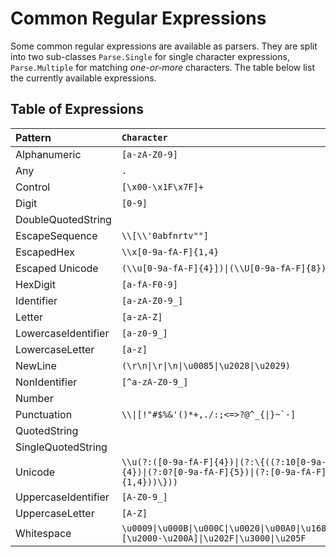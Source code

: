 # Common Regular Expressions

Some common regular expressions are available as parsers. They are split into two sub-classes `Parse.Single` for single character expressions, `Parse.Multiple` for matching *one-or-more* characters. The table below list the currently available expressions.

## Table of Expressions

| Pattern             | `Character`                | `Text` 
|:------------------- |:--------------------- |:----------
| Alphanumeric        | `[a-zA-Z0-9]`         |  `[a-zA-Z0-9]+`
| Any                 | `.`                   |  `.+`
| Control             | `[\x00-\x1F\x7F]+`    |  `[\x00-\x1F\x7F]+`
| Digit               | `[0-9]`               | `[0-9]+`
| DoubleQuotedString  |                       | `"(.*(?<!\\))"`
| EscapeSequence      | `\\[\\'0abfnrtv""]`   | `(\\[\\'0abfnrtv""])+`
| EscapedHex          | `\\x[0-9a-fA-F]{1,4}` | `(\\x[0-9a-fA-F]{1,4})+`
| Escaped Unicode     | `(\\u[0-9a-fA-F]{4}])\|(\\U[0-9a-fA-F]{8})` | `((\\u[0-9a-fA-F]{4}])\|(\\U[0-9a-fA-F]{8}))+`
| HexDigit            | `[a-fA-F0-9]`         | `[a-fA-F0-9]+`
| Identifier          | `[a-zA-Z0-9_]`        | `[a-zA-Z_][a-zA-Z0-9_]*`
| Letter              | `[a-zA-Z]`            | `[a-zA-Z]+`
| LowercaseIdentifier | `[a-z0-9_]`           | `[a-z_][a-z0-9_]*`
| LowercaseLetter     | `[a-z]`               | `[a-z]+`
| NewLine             | `(\r\n\|\r\|\n\|\u0085\|\u2028\|\u2029)` | `(\r\n\|\r\|\n\|\u0085\|\u2028\|\u2029)+`
| NonIdentifier       | `[^a-zA-Z0-9_]`       | `[^a-zA-Z0-9_]+`
| Number              |                       | `([0-9]*\.[0-9]+)\|([0-9][0-9]*)`
| Punctuation         | ``\\\|[!"#$%&'()*+,./:;<=>?@^_{\|}~`-]`` | ``(\\\|[!"#$%&'()*+,./:;<=>?@^_{\|}~`-])+``
| QuotedString        |                       | `("(.*(?<!\\))")\|('(.*(?<!\\))')`
| SingleQuotedString  |                       | `'(.*(?<!\\))'`
| Unicode             | `\\u(?:([0-9a-fA-F]{4})\|(?:\{((?:10[0-9a-fA-F]{4})\|(?:0?[0-9a-fA-F]{5})\|(?:[0-9a-fA-F]{1,4}))\}))` | `(\\u(?:([0-9a-fA-F]{4})\|(?:\{((?:10[0-9a-fA-F]{4})\|(?:0?[0-9a-fA-F]{5})\|(?:[0-9a-fA-F]{1,4}))\})))+`
| UppercaseIdentifier | `[A-Z0-9_]`           | `[A-Z_][A-Z0-9_]*`
| UppercaseLetter     | `[A-Z]`               | `[A-Z]+`
| Whitespace          | `\u0009\|\u000B\|\u000C\|\u0020\|\u00A0\|\u1680\|\u180E\|[\u2000-\u200A]\|\u202F\|\u3000\|\u205F` | `(\u0009\|\u000B\|\u000C\|\u0020\|\u00A0\|\u1680\|\u180E\|[\u2000-\u200A]\|\u202F\|\u3000\|\u205F)+`
